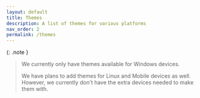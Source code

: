 ```yaml
---
layout: default
title: Themes
description: A list of themes for various platforms
nav_order: 2
permalink: /themes
---
```



{: .note }
> We currently only have themes available for Windows devices.
>
> We have plans to add themes for Linux and Mobile devices as well. However, we currently don't have the extra devices needed to make them with.